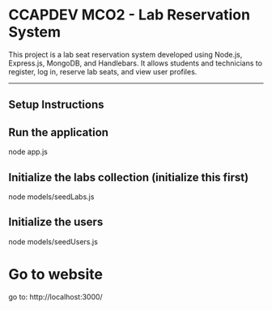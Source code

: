 # CCAPDEV MCO2 - Lab Reservation System

This project is a lab seat reservation system developed using Node.js, Express.js, MongoDB, and Handlebars. It allows students and technicians to register, log in, reserve lab seats, and view user profiles.

---

##  Setup Instructions
## Run the application
node app.js
## Initialize the labs collection (initialize this first)
node models/seedLabs.js
## Initialize the users
node models/seedUsers.js

# Go to website
go to: http://localhost:3000/
